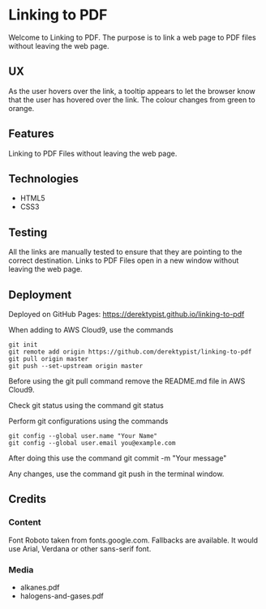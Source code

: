 # Linking to PDF

Welcome to Linking to PDF.  The purpose is to link a web page to PDF files without leaving the web page.

## UX

As the user hovers over the link, a tooltip appears to let the browser know that the user has hovered over the link.  The colour changes from green to orange.

## Features

Linking to PDF Files without leaving the web page.

## Technologies

* HTML5
* CSS3

## Testing

All the links are manually tested to ensure that they are pointing to the correct destination.  Links to PDF Files open in a new window without leaving the web page.

## Deployment

Deployed on GitHub Pages: https://derektypist.github.io/linking-to-pdf

When adding to AWS Cloud9, use the commands

    git init
    git remote add origin https://github.com/derektypist/linking-to-pdf
    git pull origin master
    git push --set-upstream origin master
    
Before using the git pull command remove the README.md file in AWS Cloud9.

Check git status using the command git status

Perform git configurations using the commands

    git config --global user.name "Your Name"
    git config --global user.email you@example.com

After doing this use the command git commit -m "Your message"

Any changes, use the command git push in the terminal window.

## Credits

### Content

Font Roboto taken from fonts.google.com.  Fallbacks are available.  It would use Arial, Verdana or other sans-serif font.

### Media

* alkanes.pdf
* halogens-and-gases.pdf

